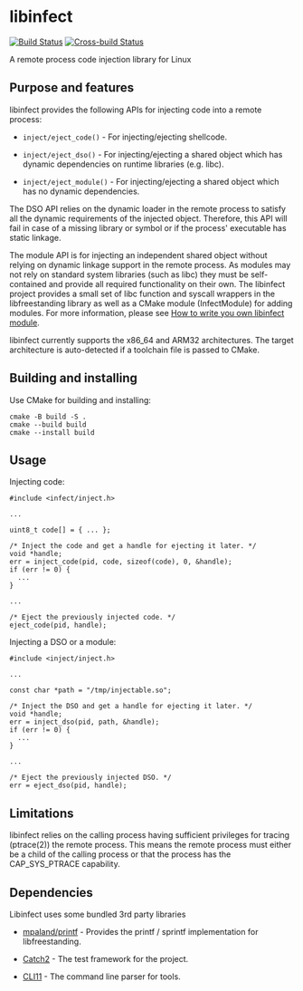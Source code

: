 libinfect
=========

[![Build Status](https://github.com/smichaku/libinfect/actions/workflows/build.yml/badge.svg)](https://github.com/smichaku/libinfect/actions/workflows/build.yml "Build Status")
[![Cross-build Status](https://github.com/smichaku/libinfect/actions/workflows/cross-build.yml/badge.svg)](https://github.com/smichaku/libinfect/actions/workflows/cross-build.yml "Cross-build Status")


A remote process code injection library for Linux

Purpose and features
--------------------

libinfect provides the following APIs for injecting code into a remote process:

  * `inject/eject_code()` - For injecting/ejecting shellcode.

  * `inject/eject_dso()` - For injecting/ejecting a shared object which has
    dynamic dependencies on runtime libraries (e.g. libc).

  * `inject/eject_module()` - For injecting/ejecting a shared object which has no
    dynamic dependencies.

The DSO API relies on the dynamic loader in the remote process to satisfy all
the dynamic requirements of the injected object. Therefore, this API will fail
in case of a missing library or symbol or if the process' executable has
static linkage.

The module API is for injecting an independent shared object without relying
on dynamic linkage support in the remote process. As modules may not rely on
standard system libraries (such as libc) they must be self-contained and
provide all required functionality on their own. The libinfect project
provides a small set of libc function and syscall wrappers in the
libfreestanding library as well as a CMake module (InfectModule) for adding
modules. For more information, please see [How to write you own libinfect
module](doc/module.md).

libinfect currently supports the x86_64 and ARM32 architectures. The target
architecture is auto-detected if a toolchain file is passed to CMake.

Building and installing
-----------------------

Use CMake for building and installing:

```
cmake -B build -S .
cmake --build build
cmake --install build
```

Usage
-----

Injecting code:

```
#include <infect/inject.h>

...

uint8_t code[] = { ... };

/* Inject the code and get a handle for ejecting it later. */
void *handle;
err = inject_code(pid, code, sizeof(code), 0, &handle); 
if (err != 0) {
  ...
} 

...

/* Eject the previously injected code. */
eject_code(pid, handle);
```

Injecting a DSO or a module:

```
#include <inject/inject.h>

...

const char *path = "/tmp/injectable.so";

/* Inject the DSO and get a handle for ejecting it later. */
void *handle;
err = inject_dso(pid, path, &handle);
if (err != 0) {
  ...
}

...

/* Eject the previously injected DSO. */
err = eject_dso(pid, handle);
```

Limitations
-----------

libinfect relies on the calling process having sufficient privileges for tracing
(ptrace(2)) the remote process. This means the remote process must either be a
child of the calling process or that the process has the CAP_SYS_PTRACE
capability.

Dependencies
------------

Libinfect uses some bundled 3rd party libraries

  * [mpaland/printf](https://github.com/mpaland/printf) - Provides the
  printf / sprintf implementation for libfreestanding.

  * [Catch2](https://github.com/catchorg/Catch2) - The test framework for the
  project.

  * [CLI11](https://github.com/CLIUtils/CLI11) - The command line parser for
  tools.
